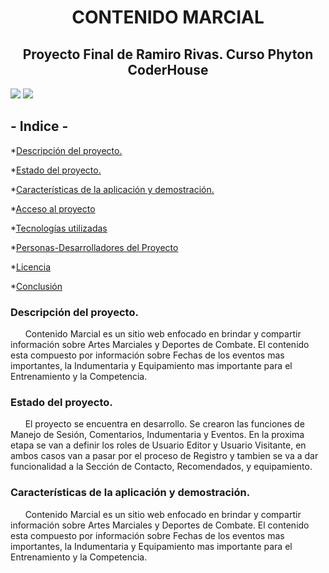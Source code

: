 <h1 align="center"> CONTENIDO MARCIAL </h1>
<h2 align="center"> Proyecto Final de Ramiro Rivas. Curso Phyton CoderHouse </h2>
<p align="left">
   <img src="https://img.shields.io/badge/STATUS-EN%20DESAROLLO-green">
   <img src="https://img.shields.io/badge/LICENSE-Ramiro%20L.%20Rivas-blue">
   </p>

<h2> - Indice - </h2>

*[Descripción del proyecto.](#Descripción-del-proyecto.)

*[Estado del proyecto.](#Estado-del-proyecto.)

*[Características de la aplicación y demostración.](#Características-de-la-aplicación-y-demostración.)

*[Acceso al proyecto](#acceso-proyecto)

*[Tecnologías utilizadas](#tecnologías-utilizadas)

*[Personas-Desarrolladores del Proyecto](#personas-desarrolladores)

*[Licencia](#licencia)

*[Conclusión](#conclusión)

<h3>Descripción del proyecto.</h3>
<p>
&nbsp;&nbsp;&nbsp;&nbsp;&nbsp;&nbsp;Contenido Marcial es un sitio web enfocado en brindar y compartir información sobre Artes Marciales y Deportes de Combate. El contenido esta compuesto por información sobre Fechas de los eventos mas importantes, la Indumentaria y Equipamiento mas importante para el Entrenamiento y la Competencia.
</p>

<h3>Estado del proyecto.</h3>
<p>
&nbsp;&nbsp;&nbsp;&nbsp;&nbsp;&nbsp;El proyecto se encuentra en desarrollo. Se crearon las funciones de Manejo de Sesión, Comentarios, Indumentaria y Eventos. En la proxima etapa se van a definir los roles de Usuario Editor y Usuario Visitante, en ambos casos van a pasar por el proceso de Registro y tambien se va a dar funcionalidad a la Sección de Contacto, Recomendados, y equipamiento. 
</p>

<h3>Características de la aplicación y demostración.</h3>
<p>
&nbsp;&nbsp;&nbsp;&nbsp;&nbsp;&nbsp;Contenido Marcial es un sitio web enfocado en brindar y compartir información sobre Artes Marciales y Deportes de Combate. El contenido esta compuesto por información sobre Fechas de los eventos mas importantes, la Indumentaria y Equipamiento mas importante para el Entrenamiento y la Competencia.
</p>